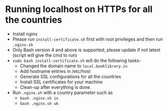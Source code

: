 # Running localhost on HTTPs for all the countries

- Install nginx
- Please run `install-certificate.sh` first with root privileges and then run `.nginx.sh`
- Only Bash version 4 and above is supported, please update if not latest (script will give the cmd to run)
- `sudo bash install-certificate.sh` will do the following tasks-
  - Changed the domain name to `local.booklibrary.in`
  - Add hostname entries in /etc/host
  - Generate SSL configurations for all the countries
  - Install SSL certificates for your machine
  - Clean-up after everything is done.
- Run `.nginx.sh` with a country parameter such as
  - `bash .nginx.sh in`
  - `bash .nginx.sh uk`
